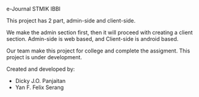 e-Journal STMIK IBBI

This project has 2 part, admin-side and client-side.

We make the admin section first, then it will proceed with creating a client section.
Admin-side is web based, and Client-side is android based.

Our team make this project for college and complete the assigment. This project is under development.

Created and developed by:
- Dicky J.O. Panjaitan
- Yan F. Felix Serang
